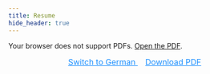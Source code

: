 ```yaml
---
title: Resume
hide_header: true
---
```


<object id="pdf-viewer" width="100%" height="600" type="application/pdf"
        data="{{ '/assets/en/resume.pdf#zoom=85&scrollbar=0&toolbar=0&navpanes=0' | relative_url }}">
  <p>Your browser does not support PDFs.
    <a id="pdf-link" href="{{ '/assets/en/resume.pdf' | relative_url }}">Open the PDF</a>.
  </p>
</object>

<div style="text-align: center; margin-top: 10px;">
  <a id="toggle-pdf" onclick="togglePDF()" style="
    color: #1E90FF;
    text-decoration: underline;
    cursor: pointer;
    font-size: 16px;
    margin-right: 15px;">
    Switch to German
  </a>
  <a id="download-pdf" href="{{ '/assets/en/resume.pdf' | relative_url }}" download="resume.pdf" style="
    color: #1E90FF;
    text-decoration: underline;
    cursor: pointer;
    font-size: 16px;">
    Download PDF
  </a>
</div>

<script>
  let isEnglish = true;

  function togglePDF() {
    const pdfViewer = document.getElementById('pdf-viewer');
    const downloadLink = document.getElementById('download-pdf');
    const toggleLink = document.getElementById('toggle-pdf');

    if (isEnglish) {
      pdfViewer.data = "{{ '/assets/de/resume.pdf#zoom=85&scrollbar=0&toolbar=0&navpanes=0' | relative_url }}";
      downloadLink.href = "{{ '/assets/de/resume.pdf' | relative_url }}";
      downloadLink.setAttribute("download", "resume_de.pdf");
      toggleLink.textContent = "Switch to English";
    } else {
      pdfViewer.data = "{{ '/assets/en/resume.pdf#zoom=85&scrollbar=0&toolbar=0&navpanes=0' | relative_url }}";
      downloadLink.href = "{{ '/assets/en/resume.pdf' | relative_url }}";
      downloadLink.setAttribute("download", "resume_en.pdf");
      toggleLink.textContent = "Switch to German";
    }

    isEnglish = !isEnglish;
  }
</script>
